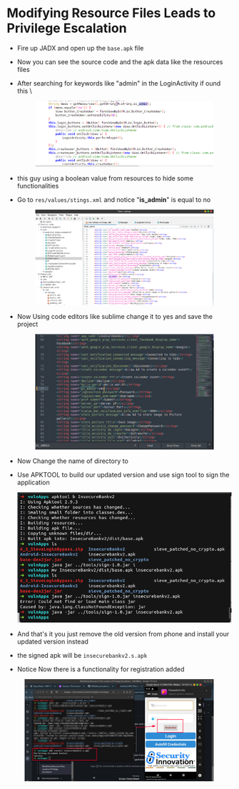 # Modifying Resource Files Leads to Privilege Escalation

* Fire up JADX and open up the `base.apk` file&#x20;
* Now you can see the source code and the apk data like the resources files
*   After searching for keywords like "admin" in the LoginActivity if ound this \


    <figure><img src="../../.gitbook/assets/image (4) (1) (1).png" alt=""><figcaption></figcaption></figure>
* this guy using a boolean value from resources to hide some functionalities
*   Go to `res/values/stings.xml` and notice "**is\_admin**" is equal to no

    <figure><img src="../../.gitbook/assets/image (6) (1).png" alt=""><figcaption></figcaption></figure>
*   Now Using code editors like sublime change it to yes and save the project

    <figure><img src="../../.gitbook/assets/image (7) (1).png" alt=""><figcaption></figcaption></figure>
* Now Change the name of directory to&#x20;
*   Use APKTOOL  to build our updated version and use sign tool to sign the application

    ![](<../../.gitbook/assets/image (9) (1).png>)
* And that's it you just remove the old version from phone and install your updated version instead
* the signed apk will be `insecurebankv2.s.apk`&#x20;
* Notice Now there is a functionality for registration added&#x20;

<figure><img src="../../.gitbook/assets/image (10) (1).png" alt=""><figcaption></figcaption></figure>
